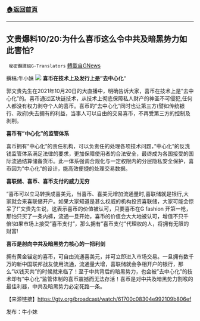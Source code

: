 ###  [:house:返回首頁](https://github.com/ourhimalayas/txt)
---


## 文贵爆料10/20:为什么喜币这么令中共及暗黑势力如此害怕?
` 秘密翻譯組G-Translators` [轉載自GNews](https://gnews.org/zh-hans/1606375/)

撰稿:牛小妹
![](https://assets.gnews.org/wp-content/uploads/2021/10/p-2.jpg)
**喜币在技术上及发行上是”去中心化**“

郭文贵先生在2021年10月20日的大直播中，明确告诉大家，喜币在技术上是”去中心化”的。喜币通过区块链技术，从技术上彻底保障私人财产的神圣不可侵犯,任何人都没有权力剥夺个人的喜币。喜币的”去中心化”同时也让第三方(譬如传统银行、政府)失去拥有的利益，当事人可以自由的交易喜币，不再受第三方的控制及剥削。

**喜币有”中心化”的监管体系**

喜币拥有”中心化”的责任机构，可以负责任的处理各项技术问题，”中心化”的反洗钱监管体系满足法律的要求，更加保障使用者的合法安全，最终成为各国接受的国际流通结算储备货币。此一体系强调合规化与一定权限内的分层隐私安全保护，喜币因为”中心化”的设计，能高效便捷的处理交易数据。

**喜联储、喜币、喜币支付的威力无穷**

“喜币可以立马转换成喜美元，当喜币、喜美元增加流通量时,喜联储就是银行,大家就会来喜联储开户。如果大家知道是甚么权威的机构投资喜联储，大家可能会惊呆了!”文贵先生说，这表示喜币的价值被认可，只要喜币在G fashion 开第一枪，那怕只买了一条内裤，流通一旦开始，喜币的价值会大大地被认可，增值不只千倍!如果市场上接受”喜币支付”，那么拥有”喜币支付”代理权的人，将拥有无限的财富!

**喜币是射向中共及暗黑势力核心的一把利剑**

拥有黄金锚定的喜币，可自由流通喜美元，并可立即进入市场交易。一旦拥有数千万的新中国联邦战友使用流通，流通量大增，喜联储就会争相开户的银行，那么”以钱灭共”的时候就来临了！至于中共背后的暗黑势力，也会被”去中心化”的技术却有”中心化”监管体制的喜币震撼而无法存活！喜币是对中共及暗黑势力割喉的最佳利器，中共及暗黑势力必定死路一条。

【来源链接】https://gtv.org/broadcast/watch/61700c08304e992109b806ef

发布：牛小妹

